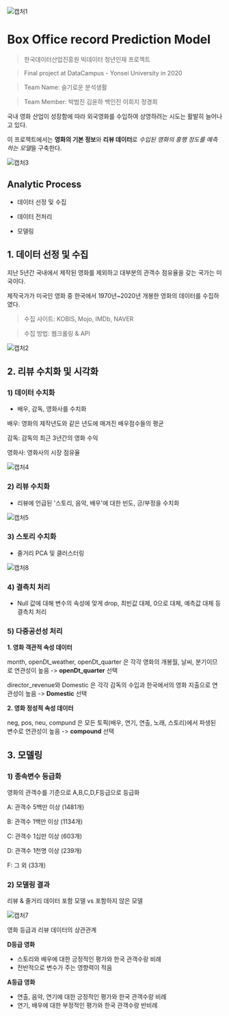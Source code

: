![캡처1](https://user-images.githubusercontent.com/65406000/116097271-f4845680-a6e4-11eb-8c9e-3cf25c7a6b59.JPG)

# Box Office record Prediction Model
> 한국데이터산업진흥원 빅데이터 청년인재 프로젝트

> Final project at DataCampus - Yonsei University in 2020

> Team Name:   슬기로운 분석생활

> Team Member: 박범진 김윤하 백인진 이희지 정경희

국내 영화 산업이 성장함에 따라 외국영화를 수입하여 상영하려는 시도는 활발히 늘어나고 있다.

이 프로젝트에서는 **영화의 기본 정보**와 **리뷰 데이터**로
*수입된 영화의 흥행 정도를 예측하는 모델*을 구축한다.

![캡처3](https://user-images.githubusercontent.com/65406000/116101456-c99c0180-a6e8-11eb-8c6b-a813b2acfc27.JPG)







## Analytic Process

- 데이터 선정 및 수집


- 데이터 전처리


- 모델링





## 1. 데이터 선정 및 수집

지난 5년간 국내에서 제작된 영화를 제외하고 대부분의 관객수 점유율을 갖는 국가는 미국이다.

제작국가가 미국인 영화 중 한국에서 1970년~2020년 개봉한 영화의 데이터를 수집하였다.

> 수집 사이트: KOBIS, Mojo, IMDb, NAVER

> 수집 방법: 웹크롤링 & API


![캡처2](https://user-images.githubusercontent.com/65406000/116097769-678dcd00-a6e5-11eb-9ded-eddebf68bbd1.JPG)




## 2. 리뷰 수치화 및 시각화

### 1) 데이터 수치화
- 배우, 감독, 영화사를 수치화

배우: 영화의 제작년도와 같은 년도에 매겨진 배우점수들의 평균

감독: 감독의 최근 3년간의 영화 수익

영화사: 영화사의 시장 점유율

![캡처4](https://user-images.githubusercontent.com/65406000/116100394-d53af880-a6e7-11eb-8fd2-fb37821892a6.JPG)


### 2) 리뷰 수치화
- 리뷰에 언급된 '스토리, 음악, 배우'에 대한 빈도, 긍/부정을 수치화

![캡처5](https://user-images.githubusercontent.com/65406000/116100977-66aa6a80-a6e8-11eb-929f-3327192a8d1d.JPG)


### 3) 스토리 수치화
- 줄거리 PCA 및 클러스터링

![캡처8](https://user-images.githubusercontent.com/65406000/116259152-84db9d80-a7b0-11eb-9903-728e0febdf4f.JPG)


### 4) 결측치 처리
- Null 값에 대해 변수의 속성에 맞게 drop, 최빈값 대체, 0으로 대체, 예측값 대체 등 결측치 처리


### 5) 다중공선성 처리
**1. 영화 객관적 속성 데이터**

month, openDt_weather, openDt_quarter 은 각각 영화의 개봉월, 날씨, 분기이므로 연관성이 높음 -> **openDt_quarter** 선택

director_revenue와 Domestic 은 각각 감독의 수입과 한국에서의 영화 지출으로 연관성이 높음 -> **Domestic** 선택

**2. 영화 정성적 속성 데이터**

neg, pos, neu, compund 은 모든 토픽(배우, 연기, 연출, 노래, 스토리)에서 파생된 변수로 연관성이 높음 -> **compound** 선택


## 3. 모델링

### 1) 종속변수 등급화


영화의 관객수를 기준으로 A,B,C,D,F등급으로 등급화

A: 관객수 5백만 이상 (1481개)

B: 관객수 1백만 이상 (1134개)

C: 관객수 1십만 이상 (603개)

D: 관객수 1천명 이상 (239개)

F: 그 외 (33개)



### 2) 모델링 결과

리뷰 & 줄거리 데이터 포함 모델 vs 포함하지 않은 모델

![캡처7](https://user-images.githubusercontent.com/65406000/116102736-e97ff500-a6e9-11eb-9792-71ac5da957f4.JPG)


영화 등급과 리뷰 데이터의 상관관계

**D등급 영화**

- 스토리와 배우에 대한 긍정적인 평가와 한국 관객수랑 비례
- 전반적으로 변수가 주는 영향력이 적음

**A등급 영화**

- 연출, 음악, 연기에 대한 긍정적인 평가와 한국 관객수랑 비례
- 연기, 배우에 대한 부정적인 평가와 한국 관객수랑 반비례


